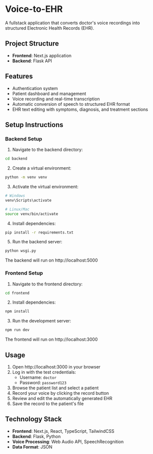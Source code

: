 # Voice-to-EHR

A fullstack application that converts doctor's voice recordings into structured Electronic Health Records (EHR).

## Project Structure

- **Frontend**: Next.js application
- **Backend**: Flask API

## Features

- Authentication system
- Patient dashboard and management
- Voice recording and real-time transcription
- Automatic conversion of speech to structured EHR format
- EHR text editing with symptoms, diagnosis, and treatment sections

## Setup Instructions

### Backend Setup

1. Navigate to the backend directory:
```bash
cd backend
```

2. Create a virtual environment:
```bash
python -m venv venv
```

3. Activate the virtual environment:
```bash
# Windows
venv\Scripts\activate

# Linux/Mac
source venv/bin/activate
```

4. Install dependencies:
```bash
pip install -r requirements.txt
```

5. Run the backend server:
```bash
python wsgi.py
```

The backend will run on http://localhost:5000

### Frontend Setup

1. Navigate to the frontend directory:
```bash
cd frontend
```

2. Install dependencies:
```bash
npm install
```

3. Run the development server:
```bash
npm run dev
```

The frontend will run on http://localhost:3000

## Usage

1. Open http://localhost:3000 in your browser
2. Log in with the test credentials:
   - Username: `doctor`
   - Password: `password123`
3. Browse the patient list and select a patient
4. Record your voice by clicking the record button
5. Review and edit the automatically generated EHR
6. Save the record to the patient's file

## Technology Stack

- **Frontend**: Next.js, React, TypeScript, TailwindCSS
- **Backend**: Flask, Python
- **Voice Processing**: Web Audio API, SpeechRecognition
- **Data Format**: JSON